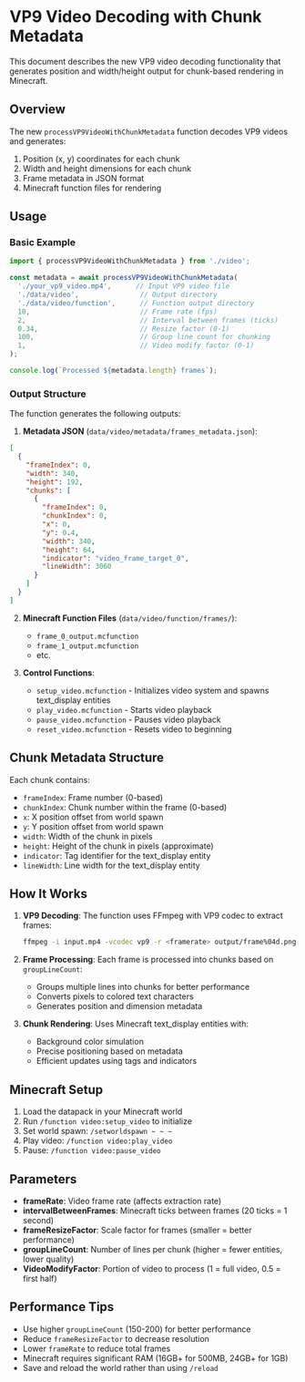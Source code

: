 # VP9 Video Decoding with Chunk Metadata

This document describes the new VP9 video decoding functionality that generates position and width/height output for chunk-based rendering in Minecraft.

## Overview

The new `processVP9VideoWithChunkMetadata` function decodes VP9 videos and generates:
1. Position (x, y) coordinates for each chunk
2. Width and height dimensions for each chunk
3. Frame metadata in JSON format
4. Minecraft function files for rendering

## Usage

### Basic Example

```typescript
import { processVP9VideoWithChunkMetadata } from './video';

const metadata = await processVP9VideoWithChunkMetadata(
  './your_vp9_video.mp4',      // Input VP9 video file
  './data/video',               // Output directory
  './data/video/function',      // Function output directory
  10,                           // Frame rate (fps)
  2,                            // Interval between frames (ticks)
  0.34,                         // Resize factor (0-1)
  100,                          // Group line count for chunking
  1,                            // Video modify factor (0-1)
);

console.log(`Processed ${metadata.length} frames`);
```

### Output Structure

The function generates the following outputs:

1. **Metadata JSON** (`data/video/metadata/frames_metadata.json`):
```json
[
  {
    "frameIndex": 0,
    "width": 340,
    "height": 192,
    "chunks": [
      {
        "frameIndex": 0,
        "chunkIndex": 0,
        "x": 0,
        "y": 0.4,
        "width": 340,
        "height": 64,
        "indicator": "video_frame_target_0",
        "lineWidth": 3060
      }
    ]
  }
]
```

2. **Minecraft Function Files** (`data/video/function/frames/`):
   - `frame_0_output.mcfunction`
   - `frame_1_output.mcfunction`
   - etc.

3. **Control Functions**:
   - `setup_video.mcfunction` - Initializes video system and spawns text_display entities
   - `play_video.mcfunction` - Starts video playback
   - `pause_video.mcfunction` - Pauses video playback
   - `reset_video.mcfunction` - Resets video to beginning

## Chunk Metadata Structure

Each chunk contains:
- `frameIndex`: Frame number (0-based)
- `chunkIndex`: Chunk number within the frame (0-based)
- `x`: X position offset from world spawn
- `y`: Y position offset from world spawn
- `width`: Width of the chunk in pixels
- `height`: Height of the chunk in pixels (approximate)
- `indicator`: Tag identifier for the text_display entity
- `lineWidth`: Line width for the text_display entity

## How It Works

1. **VP9 Decoding**: The function uses FFmpeg with VP9 codec to extract frames:
   ```bash
   ffmpeg -i input.mp4 -vcodec vp9 -r <framerate> output/frame%04d.png
   ```

2. **Frame Processing**: Each frame is processed into chunks based on `groupLineCount`:
   - Groups multiple lines into chunks for better performance
   - Converts pixels to colored text characters
   - Generates position and dimension metadata

3. **Chunk Rendering**: Uses Minecraft text_display entities with:
   - Background color simulation
   - Precise positioning based on metadata
   - Efficient updates using tags and indicators

## Minecraft Setup

1. Load the datapack in your Minecraft world
2. Run `/function video:setup_video` to initialize
3. Set world spawn: `/setworldspawn ~ ~ ~`
4. Play video: `/function video:play_video`
5. Pause: `/function video:pause_video`

## Parameters

- **frameRate**: Video frame rate (affects extraction rate)
- **intervalBetweenFrames**: Minecraft ticks between frames (20 ticks = 1 second)
- **frameResizeFactor**: Scale factor for frames (smaller = better performance)
- **groupLineCount**: Number of lines per chunk (higher = fewer entities, lower quality)
- **VideoModifyFactor**: Portion of video to process (1 = full video, 0.5 = first half)

## Performance Tips

- Use higher `groupLineCount` (150-200) for better performance
- Reduce `frameResizeFactor` to decrease resolution
- Lower `frameRate` to reduce total frames
- Minecraft requires significant RAM (16GB+ for 500MB, 24GB+ for 1GB)
- Save and reload the world rather than using `/reload`
